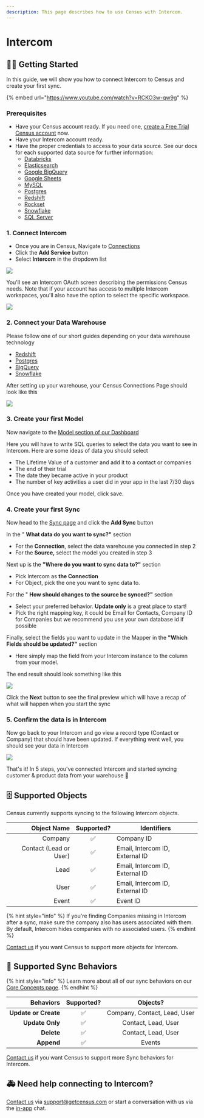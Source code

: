 ```yaml
---
description: This page describes how to use Census with Intercom.
---
```


# Intercom

## 🏃‍♀️ Getting Started

In this guide, we will show you how to connect Intercom to Census and create your first sync.

{% embed url="https://www.youtube.com/watch?v=RCKO3w-qw9g" %}

### Prerequisites

* Have your Census account ready. If you need one, [create a Free Trial Census account](https://app.getcensus.com/) now.
* Have your Intercom account ready.
* Have the proper credentials to access to your data source. See our docs for each supported data source for further information:
  * [Databricks](https://docs.getcensus.com/sources/databricks)
  * [Elasticsearch](https://docs.getcensus.com/sources/elasticsearch)
  * [Google BigQuery](https://docs.getcensus.com/sources/google-bigquery)
  * [Google Sheets](https://docs.getcensus.com/sources/google-sheets)
  * [MySQL](https://docs.getcensus.com/sources/mysql)
  * [Postgres](https://docs.getcensus.com/sources/postgres)
  * [Redshift](https://docs.getcensus.com/sources/redshift)
  * [Rockset](https://docs.getcensus.com/sources/rockset)
  * [Snowflake](https://docs.getcensus.com/sources/snowflake)
  * [SQL Server](https://docs.getcensus.com/sources/sql-server)

### 1. Connect Intercom

* Once you are in Census, Navigate to [Connections](https://app.getcensus.com/connections)
* Click the **Add Service** button
* Select **Intercom** in the dropdown list

![](../.gitbook/assets/screely-1618112961265.png)

You'll see an Intercom OAuth screen describing the permissions Census needs. Note that if your account has access to multiple Intercom workspaces, you'll also have the option to select the specific workspace.

![](../.gitbook/assets/screely-1618112984352.png)

### 2. Connect your Data Warehouse

Please follow one of our short guides depending on your data warehouse technology

* [Redshift](https://help.getcensus.com/article/10-configuring-redshift-postgresql-access)
* [Postgres](https://help.getcensus.com/article/10-configuring-redshift-postgresql-access)
* [BigQuery](https://help.getcensus.com/article/21-configuring-bigquery-access)
* [Snowflake](https://help.getcensus.com/article/8-configuring-snowflake-access)

After setting up your warehouse, your Census Connections Page should look like this

![](../.gitbook/assets/screely-1618112995751.png)

### 3. Create your first Model

Now navigate to the [Model section of our Dashboard](https://app.getcensus.com/models)

Here you will have to write SQL queries to select the data you want to see in Intercom. Here are some ideas of data you should select

* The Lifetime Value of a customer and add it to a contact or companies
* The end of their trial
* The date they became active in your product
* The number of key activities a user did in your app in the last 7/30 days

Once you have created your model, click save.&#x20;

### 4. Create your first Sync

Now head to the [Sync page](https://app.getcensus.com/syncs) and click the **Add Sync** button

In the " **What data do you want to sync?"** section

* For the **Connection**, select the data warehouse you connected in step 2
* For the **Source,**  select the model you created in step 3

Next up is the **"Where do you want to sync data to?"** section

* Pick Intercom as **the Connection**
* For Object, pick the one you want to sync data to.

For the " **How should changes to the source be synced?"** section&#x20;

* Select your preferred behavior. **Update only** is a great place to start!
* Pick the right mapping key, it could be Email for Contacts, Company ID for Companies but we recommend you use your own database id if possible

Finally, select the fields you want to update in the Mapper in the **"Which Fields should be updated?"** section

* Here simply map the field from your Intercom instance to the column from your model.

The end result should look something like this

![](../.gitbook/assets/screely-1618113035239.png)

Click the **Next** button to see the final preview which will have a recap of what will happen when you start the sync

### 5. Confirm the data is in Intercom

Now go back to your Intercom and go view a record type (Contact or Company) that should have been updated. If everything went well, you should see your data in Intercom

![](../.gitbook/assets/screely-1618113503713.png)

That's it! In 5 steps, you've connected Intercom and started syncing customer & product data from your warehouse  🎉

## 🗄 Supported Objects

Census currently supports syncing to the following Intercom objects.

|         **Object Name** | **Supported?** | Identifiers                     |
| ----------------------: | :------------: | ------------------------------- |
|                 Company |        ✅       | Company ID                      |
| Contact (Lead or User)  |        ✅       | Email, Intercom ID, External ID |
|                    Lead |        ✅       | Email, Intercom ID, External ID |
|                    User |        ✅       | Email, Intercom ID, External ID |
|                   Event |        ✅       | Event ID                        |

{% hint style="info" %}
If you're finding Companies missing in Intercom after a sync, make sure the company also has users associated with them. By default, Intercom hides companies with no associated users.
{% endhint %}

[Contact us](mailto:support@getcensus.com) if you want Census to support more objects for Intercom.

## 🔄 Supported Sync Behaviors

{% hint style="info" %}
Learn more about all of our sync behaviors on our [Core Concepts page](../basics/core-concept/#the-different-sync-behaviors).
{% endhint %}

|        **Behaviors** | **Supported?** |         **Objects?**         |
| -------------------: | :------------: | :--------------------------: |
| **Update or Create** |        ✅       | Company, Contact, Lead, User |
|      **Update Only** |        ✅       |      Contact, Lead, User     |
|           **Delete** |        ✅       |      Contact, Lead, User     |
|           **Append** |        ✅       |            Events            |

[Contact us](mailto:support@getcensus.com) if you want Census to support more Sync behaviors for Intercom.

## 🚑 Need help connecting to Intercom?

[Contact us](mailto:support@getcensus.com) via support@getcensus.com or start a conversation with us via the [in-app](https://app.getcensus.com) chat.
